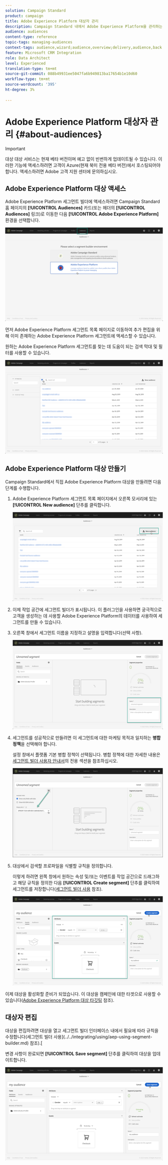 ```yaml
---
solution: Campaign Standard
product: campaign
title: Adobe Experience Platform 대상자 관리
description: Campaign Standard 내에서 Adobe Experience Platform을 관리하는 방법을 알아봅니다.
audience: audiences
content-type: reference
topic-tags: managing-audiences
context-tags: audience,wizard;audience,overview;delivery,audience,back
feature: Microsoft CRM Integration
role: Data Architect
level: Experienced
translation-type: tm+mt
source-git-commit: 088b49931ee5047fa6b949813ba17654b1e10d60
workflow-type: tm+mt
source-wordcount: '395'
ht-degree: 3%

---
```



# Adobe Experience Platform 대상자 관리 {#about-audiences}

>[!IMPORTANT]
>
>대상 대상 서비스는 현재 베타 버전이며 예고 없이 빈번하게 업데이트될 수 있습니다. 이러한 기능에 액세스하려면 고객이 Azure(현재 북미 전용 베타 버전)에서 호스팅되어야 합니다. 액세스하려면 Adobe 고객 지원 센터에 문의하십시오.

## Adobe Experience Platform 대상 액세스

Adobe Experience Platform 세그먼트 빌더에 액세스하려면 Campaign Standard 홈 페이지의 **[!UICONTROL Audiences]** 카드(또는 헤더의 **[!UICONTROL Audiences]** 링크)로 이동한 다음 **[!UICONTROL Adobe Experience Platform]** 환경을 선택합니다.

![](assets/aep_audiences_access.png)

먼저 Adobe Experience Platform 세그먼트 목록 페이지로 이동하여 추가 편집을 위해 이미 존재하는 Adobe Experience Platform 세그먼트에 액세스할 수 있습니다.

원하는 Adobe Experience Platform 세그먼트를 찾는 데 도움이 되는 검색 막대 및 필터를 사용할 수 있습니다.

![](assets/aep_audiences_list.png)

## Adobe Experience Platform 대상 만들기

Campaign Standard에서 직접 Adobe Experience Platform 대상을 만들려면 다음 단계를 수행합니다.

1. Adobe Experience Platform 세그먼트 목록 페이지에서 오른쪽 모서리에 있는 **[!UICONTROL New audience]** 단추를 클릭합니다.

   ![](assets/aep_audiences_creation_create.png)

1. 이제 작업 공간에 세그먼트 빌더가 표시됩니다. 이 플러그인을 사용하면 궁극적으로 고객을 생성하는 데 사용할 Adobe Experience Platform의 데이터를 사용하여 세그먼트를 만들 수 있습니다.

1. 오른쪽 창에서 세그먼트 이름을 지정하고 설명을 입력합니다(선택 사항).

   ![](assets/aep_audiences_creation_edit_name.png)

1. 세그먼트를 성공적으로 만들려면 이 세그먼트에 대한 마케팅 목적과 일치하는 **병합 정책**&#x200B;을 선택해야 합니다.

   설정 창에서 플랫폼 기본 병합 정책이 선택됩니다. 병합 정책에 대한 자세한 내용은 [세그먼트 빌더 사용자 안내서](https://docs.adobe.com/content/help/en/experience-platform/segmentation/ui/overview.html)의 전용 섹션을 참조하십시오.

   ![](assets/aep_audiences_mergepolicy.png)

1. 대상에서 검색할 프로파일을 식별할 규칙을 정의합니다.

   이렇게 하려면 왼쪽 창에서 원하는 속성 및/또는 이벤트를 작업 공간으로 드래그하고 해당 규칙을 정의한 다음 **[!UICONTROL Create segment]** 단추를 클릭하여 세그먼트를 저장합니다([세그먼트 빌더 사용](../../integrating/using/aep-using-segment-builder.md) 참조).

   ![](assets/aep_audiences_creation_query.png)

이제 대상을 활성화할 준비가 되었습니다. 이 대상을 캠페인에 대한 타겟으로 사용할 수 있습니다([Adobe Experience Platform 대상 타깃팅](../../integrating/using/aep-targeting-audiences.md) 참조).

## 대상자 편집

대상을 편집하려면 대상을 열고 세그먼트 빌더 인터페이스 내에서 필요에 따라 규칙을 수정합니다(세그먼트 빌더 사용](../../integrating/using/aep-using-segment-builder.md) 참조).[

변경 사항이 완료되면 **[!UICONTROL Save segment]** 단추를 클릭하여 대상을 업데이트합니다.

![](assets/aep_audiences_editing.png)
